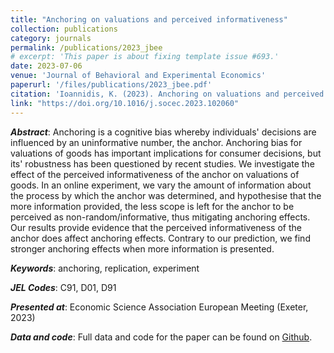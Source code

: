 ```yaml
---
title: "Anchoring on valuations and perceived informativeness"
collection: publications
category: journals
permalink: /publications/2023_jbee
# excerpt: 'This paper is about fixing template issue #693.'
date: 2023-07-06
venue: 'Journal of Behavioral and Experimental Economics'
paperurl: '/files/publications/2023_jbee.pdf'
citation: 'Ioannidis, K. (2023). Anchoring on valuations and perceived informativeness. <i>Journal of Behavioral and Experimental Economics</i>. 106(102060).'
link: "https://doi.org/10.1016/j.socec.2023.102060"
---
```


***Abstract***: Anchoring is a cognitive bias whereby individuals' decisions are influenced by an uninformative number, the anchor. Anchoring bias for valuations of goods has important implications for consumer decisions, but its' robustness has been questioned by recent studies. We investigate the effect of the perceived informativeness of the anchor on valuations of goods. In an online experiment, we vary the amount of information about the process by which the anchor was determined, and hypothesise that the more information provided, the less scope is left for the anchor to be perceived as non-random/informative, thus mitigating anchoring effects. Our results provide evidence that the perceived informativeness of the anchor does affect anchoring effects. Contrary to our prediction, we find stronger anchoring effects when more information is presented.

***Keywords***: anchoring, replication, experiment

***JEL Codes***: C91, D01, D91

***Presented at***: Economic Science Association European Meeting (Exeter, 2023)

***Data and code***: Full data and code for the paper can be found on [Github](https://github.com/KonstantinosIoannidis/Anchoring_JBEE).

